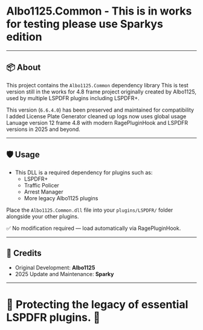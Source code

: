 # Albo1125.Common - This is in works for testing please use Sparkys edition

---

## 📦 About

This project contains the `Albo1125.Common` dependency library 
This is test version still in the works for 4.8 frame
project originally created by Albo1125, used by multiple LSPDFR plugins including LSPDFR+.

This version (`6.6.4.0`) has been preserved and maintained for compatibility 
I added License Plate Generator cleaned up logs now uses global usage Lanuage version 12 frame 4.8
with modern RagePluginHook and LSPDFR versions in 2025 and beyond.

---

## 🛡️ Usage

- This DLL is a required dependency for plugins such as:
  - LSPDFR+
  - Traffic Policer
  - Arrest Manager
  - More legacy Albo1125 plugins

Place the `Albo1125.Common.dll` file into your `plugins/LSPDFR/` folder  
alongside your other plugins.

✅ No modification required — load automatically via RagePluginHook.

---

## 📜 Credits

- Original Development: **Albo1125**
- 2025 Update and Maintenance: **Sparky**

---

# 📣 Protecting the legacy of essential LSPDFR plugins. 🚓
